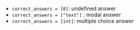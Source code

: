 * `correct_answers = [0]`: undefined answer
* `correct_answers = ["text"]` : modal answer
* `correct_answers = [int]`: multiple choice answer

